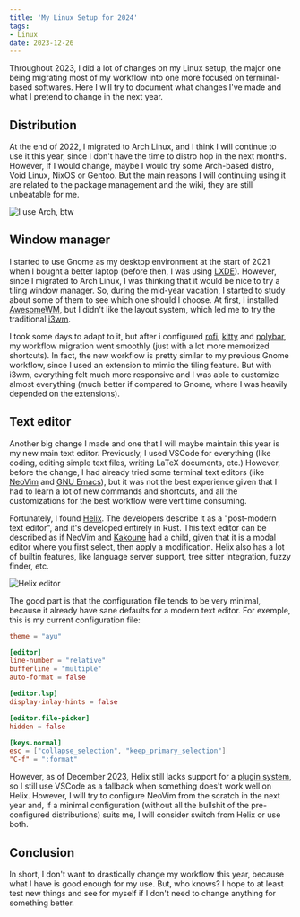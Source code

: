 ```yaml
---
title: 'My Linux Setup for 2024'
tags:
- Linux
date: 2023-12-26
---
```


Throughout 2023, I did a lot of changes on my Linux setup, the major one being migrating most of my workflow into one more focused on terminal-based softwares. Here I will try to document what changes I've made and what I pretend to change in the next year.

## Distribution

At the end of 2022, I migrated to Arch Linux, and I think I will continue to use it this year, since I don't have the time to distro hop in the next months. However, If I would change, maybe I would try some Arch-based distro, Void Linux, NixOS or Gentoo. But the main reasons I will continuing using it are related to the package management and the wiki, they are still unbeatable for me.

![I use Arch, btw](https://i.kym-cdn.com/entries/icons/original/000/038/795/tco_-_2021-11-09T131430.682.jpg)

## Window manager

I started to use Gnome as my desktop environment at the start of 2021 when I bought a better laptop (before then, I was using [LXDE](https://www.lxde.org/)). However, since I migrated to Arch Linux, I was thinking that it would be nice to try a tiling window manager. So, during the mid-year vacation, I started to study about some of them to see which one should I choose. At first, I installed [AwesomeWM](https://awesomewm.org/), but I didn't like the layout system, which led me to try the traditional [i3wm](https://i3wm.org/).

I took some days to adapt to it, but after i configured [rofi](https://github.com/davatorium/rofi), [kitty](https://sw.kovidgoyal.net/kitty/) and [polybar](https://polybar.github.io/), my workflow migration went smoothly (just with a lot more memorized shortcuts). In fact, the new workflow is pretty similar to my previous Gnome workflow, since I used an extension to mimic the tiling feature. But with i3wm, everything felt much more responsive and I was able to customize almost everything (much better if compared to Gnome, where I was heavily depended on the extensions).

## Text editor

Another big change I made and one that I will maybe maintain this year is my new main text editor. Previously, I used VSCode for everything (like coding, editing simple text files, writing LaTeX documents, etc.) However, before the change, I had already tried some terminal text editors (like [NeoVim](https://neovim.io/) and [GNU Emacs](https://www.gnu.org/software/emacs/)), but it was not the best experience given that I had to learn a lot of new commands and shortcuts, and all the customizations for the best workflow were vert time consuming.

Fortunately, I found [Helix](https://helix-editor.com/). The developers describe it as a "post-modern text editor", and it's developed entirely in Rust. This text editor can be described as if NeoVim and [Kakoune](https://kakoune.org/) had a child, given that it is a modal editor where you first select, then apply a modification. Helix also has a lot of builtin features, like language server support, tree sitter integration, fuzzy finder, etc.

![Helix editor](https://helix-editor.com/signature-help.gif)

The good part is that the configuration file tends to be very minimal, because it already have sane defaults for a modern text editor. For exemple, this is my current configuration file:

```toml
theme = "ayu"

[editor]
line-number = "relative"
bufferline = "multiple"
auto-format = false

[editor.lsp]
display-inlay-hints = false

[editor.file-picker]
hidden = false

[keys.normal]
esc = ["collapse_selection", "keep_primary_selection"]
"C-f" = ":format"
```

However, as of December 2023, Helix still lacks support for a [plugin system](https://github.com/helix-editor/helix/discussions/3806), so I still use VSCode as a fallback when something does't work well on Helix. However, I will try to configure NeoVim from the scratch in the next year and, if a minimal configuration (without all the bullshit of the pre-configured distributions) suits me, I will consider switch from Helix or use both.

## Conclusion

In short, I don't want to drastically change my workflow this year, because what I have is good enough for my use. But, who knows? I hope to at least test new things and see for myself if I don't need to change anything for something better.
